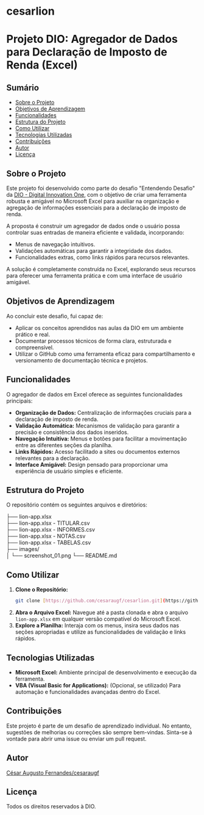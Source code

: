 # cesarlion
# Projeto DIO: Agregador de Dados para Declaração de Imposto de Renda (Excel)

## Sumário
- [Sobre o Projeto](#sobre-o-projeto)
- [Objetivos de Aprendizagem](#objetivos-de-aprendizagem)
- [Funcionalidades](#funcionalidades)
- [Estrutura do Projeto](#estrutura-do-projeto)
- [Como Utilizar](#como-utilizar)
- [Tecnologias Utilizadas](#tecnologias-utilizadas)
- [Contribuições](#contribuições)
- [Autor](#autor)
- [Licença](#licença)

## Sobre o Projeto

Este projeto foi desenvolvido como parte do desafio "Entendendo Desafio" da [DIO - Digital Innovation One](https://www.dio.me/), com o objetivo de criar uma ferramenta robusta e amigável no Microsoft Excel para auxiliar na organização e agregação de informações essenciais para a declaração de imposto de renda.

A proposta é construir um agregador de dados onde o usuário possa controlar suas entradas de maneira eficiente e validada, incorporando:
- Menus de navegação intuitivos.
- Validações automáticas para garantir a integridade dos dados.
- Funcionalidades extras, como links rápidos para recursos relevantes.

A solução é completamente construída no Excel, explorando seus recursos para oferecer uma ferramenta prática e com uma interface de usuário amigável.

## Objetivos de Aprendizagem

Ao concluir este desafio, fui capaz de:
- Aplicar os conceitos aprendidos nas aulas da DIO em um ambiente prático e real.
- Documentar processos técnicos de forma clara, estruturada e compreensível.
- Utilizar o GitHub como uma ferramenta eficaz para compartilhamento e versionamento de documentação técnica e projetos.

## Funcionalidades

O agregador de dados em Excel oferece as seguintes funcionalidades principais:

- **Organização de Dados:** Centralização de informações cruciais para a declaração de imposto de renda.
- **Validação Automática:** Mecanismos de validação para garantir a precisão e consistência dos dados inseridos.
- **Navegação Intuitiva:** Menus e botões para facilitar a movimentação entre as diferentes seções da planilha.
- **Links Rápidos:** Acesso facilitado a sites ou documentos externos relevantes para a declaração.
- **Interface Amigável:** Design pensado para proporcionar uma experiência de usuário simples e eficiente.

## Estrutura do Projeto

O repositório contém os seguintes arquivos e diretórios:

├── lion-app.xlsx             
├── lion-app.xlsx - TITULAR.csv    
├── lion-app.xlsx - INFORMES.csv   
├── lion-app.xlsx - NOTAS.csv     
├── lion-app.xlsx - TABELAS.csv    
├── images/                   
│   └── screenshot_01.png
└── README.md               

## Como Utilizar

1.  **Clone o Repositório:**
    ```bash
    git clone [https://github.com/cesaraugf/cesarlion.git](https://github.com/cesaraugf/cesarlion.git)
    ```
2.  **Abra o Arquivo Excel:**
    Navegue até a pasta clonada e abra o arquivo `lion-app.xlsx` em qualquer versão compatível do Microsoft Excel.
3.  **Explore a Planilha:**
    Interaja com os menus, insira seus dados nas seções apropriadas e utilize as funcionalidades de validação e links rápidos.

## Tecnologias Utilizadas

-   **Microsoft Excel:** Ambiente principal de desenvolvimento e execução da ferramenta.
-   **VBA (Visual Basic for Applications):** (Opcional, se utilizado) Para automação e funcionalidades avançadas dentro do Excel.

## Contribuições

Este projeto é parte de um desafio de aprendizado individual. No entanto, sugestões de melhorias ou correções são sempre bem-vindas. Sinta-se à vontade para abrir uma issue ou enviar um pull request.

## Autor

[César Augusto Fernandes/cesaraugf](https://github.com/cesaraugf)

## Licença

Todos os direitos reservados à DIO.
